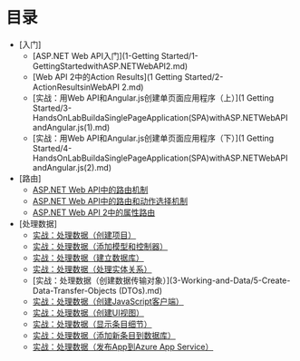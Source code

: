 ﻿# 目录

- [入门]
	- [ASP.NET Web API入门](1-Getting Started/1-GettingStartedwithASP.NETWebAPI2.md)
	- [Web API 2中的Action Results](1 Getting Started/2-ActionResultsinWebAPI 2.md)
	- [实战：用Web API和Angular.js创建单页面应用程序（上）](1 Getting Started/3-HandsOnLabBuildaSinglePageApplication(SPA)withASP.NETWebAPIandAngular.js(1).md)
	- [实战：用Web API和Angular.js创建单页面应用程序（下）](1 Getting Started/4-HandsOnLabBuildaSinglePageApplication(SPA)withASP.NETWebAPIandAngular.js(2).md)
- [路由]
	- [ASP.NET Web API中的路由机制](2-Routing/1-Routing-in-ASP.NET-Web-API.md)
	- [ASP.NET Web API中的路由和动作选择机制](2-Routing/2-Routing-and-Action-Selection-in-Web-API.md)
	- [ASP.NET Web API 2中的属性路由](2-Routing/3-Attribute-Routing-in-ASP.NET-Web-API-2.md)
- [处理数据]
	- [实战：处理数据（创建项目）](3-Working-and-Data/1-Create-the-Project.md)
	- [实战：处理数据（添加模型和控制器）](3-Working-and-Data/2-Add-Models-and-Controllers.md)
	- [实战：处理数据（建立数据库）](3-Working-and-Data/3-Seed-the-Database.md)
	- [实战：处理数据（处理实体关系）](3-Working-and-Data/4-Handling-Entity-Relations.md)
	- [实战：处理数据（创建数据传输对象）](3-Working-and-Data/5-Create-Data-Transfer-Objects (DTOs).md)
	- [实战：处理数据（创建JavaScript客户端）](3-Working-and-Data/6-Create-the-JavaScript-Client.md)
	- [实战：处理数据（创建UI视图）](3-Working-and-Data/7-Create-the-View-(UI).md)
	- [实战：处理数据（显示条目细节）](3-Working-and-Data/8-Display-Item-Details.md)
	- [实战：处理数据（添加新条目到数据库）](3-Working-and-Data/9-Add-a-New-Item-to-the-Database.md)
	- [实战：处理数据（发布App到Azure App Service）](3-Working-and-Data/10-Publish-the-App-to-Azure-App-Service.md)